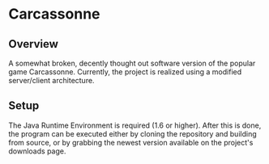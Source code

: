# Carcassonne

## Overview

A somewhat broken, decently thought out software version of the popular game Carcassonne. Currently, the project is realized using a modified server/client architecture.

## Setup

The Java Runtime Environment is required (1.6 or higher). After this is done, the program can be executed either by cloning the repository and building from source, or by grabbing the newest version available on the project's downloads page.
